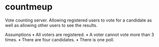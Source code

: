 # countmeup

Vote counting server.
Allowing registered users to vote for a candidate as well as allowing other users to see the results.

Assumptions
• All voters are registered.
• A voter cannot vote more than 3 times.
• There are four candidates.
• There is one poll.
